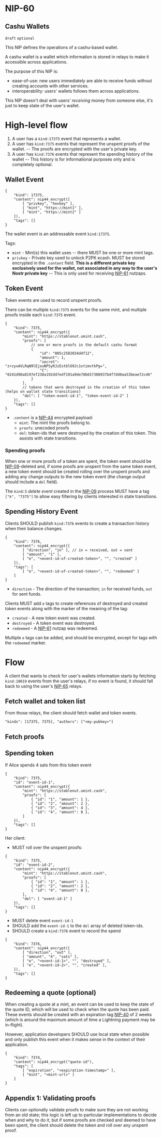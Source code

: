 NIP-60
======

Cashu Wallets
-------------

`draft` `optional`

This NIP defines the operations of a cashu-based wallet.

A cashu wallet is a wallet which information is stored in relays to make it accessible across applications.

The purpose of this NIP is:
* ease-of-use: new users immediately are able to receive funds without creating accounts with other services.
* interoperability: users' wallets follows them across applications.

This NIP doesn't deal with users' *receiving* money from someone else, it's just to keep state of the user's wallet.

# High-level flow
1. A user has a `kind:17375` event that represents a wallet.
2. A user has `kind:7375` events that represent the unspent proofs of the wallet. -- The proofs are encrypted with the user's private key.
3. A user has `kind:7376` events that represent the spending history of the wallet -- This history is for informational purposes only and is completely optional.

## Wallet Event
```jsonc
{
    "kind": 17375,
    "content": nip44_encrypt([
        [ "privkey", "hexkey" ],
        [ "mint", "https://mint1" ],
        [ "mint", "https://mint2" ]
    ]),
    "tags": []
}
```

The wallet event is an addressable event `kind:17375`.

Tags:
* `mint` - Mint(s) this wallet uses -- there MUST be one or more mint tags.
* `privkey` - Private key used to unlock P2PK ecash. MUST be stored encrypted in the `.content` field. **This is a different private key exclusively used for the wallet, not associated in any way to the user's Nostr private key** -- This is only used for receiving [NIP-61](61.md) nutzaps.

## Token Event
Token events are used to record unspent proofs.

There can be multiple `kind:7375` events for the same mint, and multiple proofs inside each `kind:7375` event.

```jsonc
{
    "kind": 7375,
    "content": nip44_encrypt({
        "mint": "https://stablenut.umint.cash",
        "proofs": [
            // one or more proofs in the default cashu format
            {
                "id": "005c2502034d4f12",
                "amount": 1,
                "secret": "z+zyxAVLRqN9lEjxuNPSyRJzEstbl69Jc1vtimvtkPg=",
                "C": "0241d98a8197ef238a192d47edf191a9de78b657308937b4f7dd0aa53beae72c46"
            }
        ],
        // tokens that were destroyed in the creation of this token (helps on wallet state transitions)
        "del": [ "token-event-id-1", "token-event-id-2" ]
    }),
    "tags": []
}
```

 * `.content` is a [NIP-44](44.md) encrypted payload:
   * `mint`: The mint the proofs belong to.
   * `proofs`: unecoded proofs
   * `del`: token-ids that were destroyed by the creation of this token. This assists with state transitions.

### Spending proofs
When one or more proofs of a token are spent, the token event should be [NIP-09](09.md)-deleted and, if some proofs are unspent from the same token event, a new token event should be created rolling over the unspent proofs and adding any change outputs to the new token event (the change output should include a `del` field).

The `kind:5` _delete event_ created in the [NIP-09](09.md) process MUST have a tag `["k", "7375"]` to allow easy filtering by clients interested in state transitions.

## Spending History Event
Clients SHOULD publish `kind:7376` events to create a transaction history when their balance changes.

```jsonc
{
    "kind": 7376,
    "content": nip44_encrypt([
        [ "direction", "in" ], // in = received, out = sent
        [ "amount", "1" ],
        [ "e", "<event-id-of-created-token>", "", "created" ]
    ]),
    "tags": [
        [ "e", "<event-id-of-created-token>", "", "redeemed" ]
    ]
}
```

* `direction` - The direction of the transaction; `in` for received funds, `out` for sent funds.

Clients MUST add `e` tags to create references of destroyed and created token events along with the marker of the meaning of the tag:
* `created` - A new token event was created.
* `destroyed` - A token event was destroyed.
* `redeemed` - A [NIP-61](61.md) nutzap was redeemed.

Multiple `e` tags can be added, and should be encrypted, except for tags with the `redeemed` marker.

# Flow
A client that wants to check for user's wallets information starts by fetching `kind:10019` events from the user's relays, if no event is found, it should fall back to using the user's [NIP-65](65.md) relays.

## Fetch wallet and token list
From those relays, the client should fetch wallet and token events.

`"kinds": [17375, 7375], "authors": ["<my-pubkey>"]`

## Fetch proofs

## Spending token
If Alice spends 4 sats from this token event
```jsonc
{
    "kind": 7375,
    "id": "event-id-1",
    "content": nip44_encrypt({
        "mint": "https://stablenut.umint.cash",
        "proofs": [
            { "id": "1", "amount": 1 },
            { "id": "2", "amount": 2 },
            { "id": "3", "amount": 4 },
            { "id": "4", "amount": 8 },
        ]
    }),
    "tags": []
}
```

Her client:
* MUST roll over the unspent proofs:
```jsonc
{
    "kind": 7375,
    "id": "event-id-2",
    "content": nip44_encrypt({
        "mint": "https://stablenut.umint.cash",
        "proofs": [
            { "id": "1", "amount": 1 },
            { "id": "2", "amount": 2 },
            { "id": "4", "amount": 8 },
        ],
        "del": [ "event-id-1" ]
    }),
    "tags": []
}
```
* MUST delete event `event-id-1`
* SHOULD add the `event-id-1` to the `del` array of deleted token-ids.
* SHOULD create a `kind:7376` event to record the spend
```jsonc
{
    "kind": 7376,
    "content": nip44_encrypt([
        [ "direction", "out" ],
        [ "amount", "4", "sats" ],
        [ "e", "<event-id-1>", "", "destroyed" ],
        [ "e", "<event-id-2>", "", "created" ],
    ]),
    "tags": []
}
```

## Redeeming a quote (optional)
When creating a quote at a mint, an event can be used to keep the state of the quote ID, which will be used to check when the quote has been paid. These events should be created with an expiration tag [NIP-40](40.md) of 2 weeks (which is around the maximum amount of time a Lightning payment may be in-flight).

However, application developers SHOULD use local state when possible and only publish this event when it makes sense in the context of their application.

```jsonc
{
    "kind": 7374,
    "content": nip44_encrypt("quote-id"),
    "tags": [
        [ "expiration", "<expiration-timestamp>" ],
        [ "mint", "<mint-url>" ]
    ]
}
```

## Appendix 1: Validating proofs
Clients can optionally validate proofs to make sure they are not working from an old state; this logic is left up to particular implementations to decide when and why to do it, but if some proofs are checked and deemed to have been spent, the client should delete the token and roll over any unspent proof.
